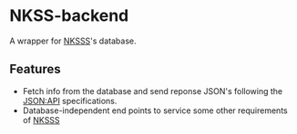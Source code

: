 # NKSS-backend

A wrapper for [NKSSS](https://github.com/NIT-KKR-Student-Support-System "NIT-KKR Student Support System")'s database.

## Features

- Fetch info from the database and send reponse JSON's following the [JSON:API](https://jsonapi.org) specifications.
- Database-independent end points to service some other requirements of [NKSSS](https://github.com/NIT-KKR-Student-Support-System "NIT-KKR Student Support System")
